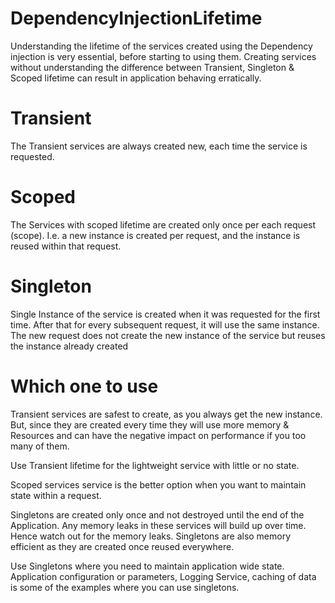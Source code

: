 # DependencyInjectionLifetime
Understanding the lifetime of the services created using the Dependency injection is very essential, before starting to using them. Creating services without understanding the difference between Transient, Singleton &amp; Scoped lifetime can result in application behaving erratically. 


# Transient
The Transient services are always created new, each time the service is requested.

# Scoped
The Services with scoped lifetime are created only once per each request (scope). I.e. a new instance is created per request, and the instance is reused within that request.

# Singleton
Single Instance of the service is created when it was requested for the first time. After that for every subsequent request, it will use the same instance. The new request does not create the new instance of the service but reuses the instance already created


# Which one to use
Transient services are safest to create, as you always get the new instance. But, since they are created every time they will use more memory & Resources and can have the negative impact on performance if you too many of them.

Use Transient lifetime for the lightweight service with little or no state.

Scoped services service is the better option when you want to maintain state within a request.

Singletons are created only once and not destroyed until the end of the Application. Any memory leaks in these services will build up over time. Hence watch out for the memory leaks. Singletons are also memory efficient as they are created once reused everywhere.

Use Singletons where you need to maintain application wide state. Application configuration or parameters, Logging Service, caching of data is some of the examples where you can use singletons.
